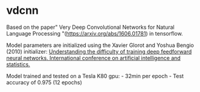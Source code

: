 # vdcnn

Based on the paper" Very Deep Convolutional Networks for Natural Language Processing
           "(https://arxiv.org/abs/1606.01781) in tensorflow. 

Model parameters are initialized using the Xavier Glorot and Yoshua Bengio (2010) initializer:
           [Understanding the difficulty of training deep feedforward neural
           networks. International conference on artificial intelligence and
           statistics.](
           http://www.jmlr.org/proceedings/papers/v9/glorot10a/glorot10a.pdf)

Model trained and tested on a Tesla K80 gpu: 
                    - 32min per epoch 
                    - Test accuracy of 0.975 (12 epochs)
